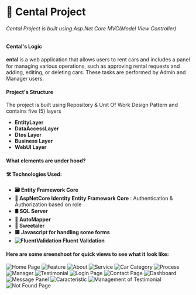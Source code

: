 # 🚀 Cental Project 

###### Cental Project is built using Asp.Net Core MVC(Model View Controller)


#### Cental's Logic
𝐞𝐧𝐭𝐚𝐥 is a web application that allows users to rent cars and includes a panel for managing various operations, such as approving rental requests and adding, editing, or deleting cars. These tasks are performed by Admin and Manager users.

#### Project's Structure
The project is built using Repository & Unit Of Work Design Pattern and contains five (5) layers
- **EntityLayer**
- **DataAccessLayer**
- **Dtos Layer**
- **Business Layer**
- **WebUI Layer**

#### What elements are under hood?

#### 🛠️ Technologies Used:
- **🗃️ Entity Framework Core**
- **🔐 AspNetCore Identity Entity Framework Core** : Authentication & Authorization based on role
- **🛢️ SQL Server**
- **🔄 AutoMapper**
- **🎯 Sweetaler**
- **🟨 Javascript for handling some forms**
- **![FluentValidation](https://raw.githubusercontent.com/devicons/devicon/master/icons/dotnet/dotnet-original.svg) Fluent Validation**

#### Here are some sreenshoot for quick views to see what it look like:
![Home Page](src/src1.PNG)
![Feature](src/src2.PNG)
![About ](src/src3.PNG)
![Service](src/src4.PNG)
![Car Category](src/src5.PNG)
![Process](src/src6.PNG)
![Manager](src/src7.PNG)
![Testimonial](src/src8.PNG)
![Login Page](src/src9.PNG)
![Contact Page](src/src10.PNG)
![Dashboard](src/src11.PNG)
![Message Panel](src/src12.PNG)
![Caracteristic](src/src13.PNG)
![Management of Testimonial](src/src14.PNG)
![Not Found Page](src/src15.PNG)
